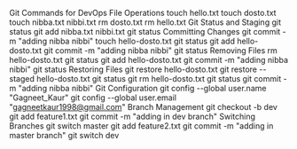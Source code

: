 Git Commands for DevOps
File Operations
touch hello.txt
touch dosto.txt
touch nibba.txt nibbi.txt
rm dosto.txt
rm hello.txt
Git Status and Staging
git status
git add nibba.txt nibbi.txt
git status
Committing Changes
git commit -m "adding nibba nibbi"
touch hello-dosto.txt
git status
git add hello-dosto.txt
git commit -m "adding nibba nibbi"
git status
Removing Files
rm hello-dosto.txt
git status
git add hello-dosto.txt
git commit -m "adding nibba nibbi"
git status
Restoring Files
git restore hello-dosto.txt
git restore --staged hello-dosto.txt
git status
git rm hello-dosto.txt
git status
git commit -m "adding nibba nibbi"
Git Configuration
git config --global user.name "Gagneet_Kaur"
git config --global user.email "gagneetkaur1998@gmail.com"
Branch Management
git checkout -b dev
git add feature1.txt
git commit -m "adding in dev branch"
Switching Branches
git switch master
git add feature2.txt
git commit -m "adding in master branch"
git switch dev
